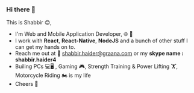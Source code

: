 
### Hi there :wave:

This is Shabbir :blush:, 

- I'm Web and Mobile Application Developer, :globe_with_meridians: :iphone:
- I work with **React**, **React-Native**, **NodeJS** and a bunch of other stuff I can get my hands on to.
- Reach me out at :e-mail: shabbir.haider@graana.com or my **skype name : shabbir.haider4**
- Builing PCs :computer::desktop_computer: , Gaming :video_game:, Strength Training & Power Lifting :weight_lifting:, Motorcycle Riding :motorcycle: is my life
- Cheers :slightly_smiling_face:
